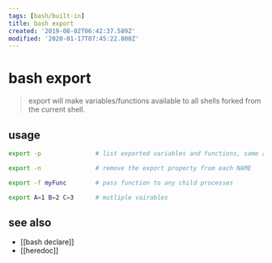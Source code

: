 ```yaml
---
tags: [bash/built-in]
title: bash export
created: '2019-08-02T06:42:37.589Z'
modified: '2020-01-17T07:45:22.800Z'
---
```


# bash export
> export will make variables/functions available to all shells forked from the current shell.

## usage
```sh
export -p               # list exported variables and functions, same as `declare -x`

export -n               # remove the export property from each NAME

export -f myFunc        # pass function to any child processes

export A=1 B=2 C=3      # mutliple vairables
```

## see also
- [[bash declare]]
- [[heredoc]]
